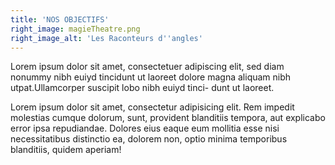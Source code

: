 ```yaml
---
title: 'NOS OBJECTIFS'
right_image: magieTheatre.png
right_image_alt: 'Les Raconteurs d''angles'
---
```


Lorem ipsum dolor sit amet, consectetuer adipiscing elit, sed diam nonummy nibh euiyd tincidunt ut laoreet dolore magna aliquam nibh utpat.Ullamcorper suscipit lobo nibh euiyd tinci- dunt ut laoreet.

Lorem ipsum dolor sit amet, consectetur adipisicing elit. Rem impedit molestias cumque dolorum, sunt, provident blanditiis tempora, aut explicabo error ipsa repudiandae. Dolores eius eaque eum mollitia esse nisi necessitatibus distinctio ea, dolorem non, optio minima temporibus blanditiis, quidem aperiam!